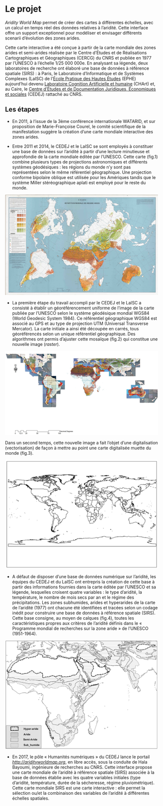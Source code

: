 # Le projet

_Aridity World Map_ permet de créer des cartes à différentes échelles, avec un calcul en temps réel des données relatives à l’aridité. Cette interface offre un support exceptionnel pour modéliser et envisager différents scenarii d’évolution des zones arides.

Cette carte interactive a été conçue à partir de la carte mondiale des zones arides et semi-arides réalisée par le Centre d’Études et de Réalisations Cartographiques et Géographiques (CERCG) du CNRS et publiée en 1977 par l’UNESCO à l’échelle 1/25 000 000e. En analysant sa légende, deux laboratoires de recherche ont élaboré une base de données à référence spatiale (SIRS) : à Paris, le Laboratoire d’Informatique et de Systèmes Complexes (LaISC) de l’[École Pratique des Hautes Études](https://www.ephe.fr/) (EPHE) aujourd’hui devenu [Laboratoire Cognition Artificielle et humaine](http://www.cognition-usages.org/chart2/) (CHArt) et, au Caire, le [Centre d’Études et de Documentation Juridiques, Économiques et sociales](cedej-eg.org) (CEDEJ) rattaché au CNRS.

## Les étapes

- En 2011, à l’issue de la 3ème conférence internationale WATARID, et sur proposition de Marie-Françoise Courel, le comité scientifique de la manifestation suggère la création d’une carte mondiale interactive des zones arides.

- Entre 2011 et 2014, le CEDEJ et le LaISC se sont employés à constituer une base de données sur l’aridité à partir d’une lecture minutieuse et approfondie de la carte mondiale éditée par l’UNESCO. Cette carte (fig.1) combine plusieurs types de projections astronomiques et différents systèmes géodésiques : les régions du monde n’y sont pas représentées selon le même référentiel géographique. Une projection conforme bipolaire oblique est utilisée pour les Amériques tandis que le système Miller stéréographique aplati est employé pour le reste du monde.


![Carte originale de l'Unesco](/images/Fig_1.jpg)

- La première étape du travail accompli par le CEDEJ et le LaISC a consisté à établir un géoréférencement uniforme de l’image de la carte publiée par l’UNESCO selon le système géodésique mondial WGS84 (World Geodesic System 1984). Ce référentiel géographique WGS84 est associé au GPS et au type de projection UTM (Universal Transverse Mercator).
La carte initiale a ainsi été découpée en carrés, tous géoréférencés selon un unique référentiel géographique. Des algorithmes ont permis d’ajuster cette mosaïque  (fig.2) qui constitue une nouvelle image (*raster*).

![Carte découpée en raster](/images/Fig_2.jpg)

Dans un second temps, cette nouvelle image a fait l’objet d’une digitalisation (vectorisation) de façon à mettre au point une carte digitalisée muette du monde (fig.3).

![Carte digitalisée](/images/Fig_3.jpg)

- A défaut de disposer d’une base de données numérique sur l’aridité, les équipes du CEDEJ et du LaISC ont entrepris la création de cette base à partir des informations fournies dans la carte éditée par l’UNESCO et sa légende, lesquelles croisent quatre variables : le type d’aridité, la température, le nombre de mois secs par an et le régime des précipitations.
Les zones subhumides, arides et hyperarides de la carte de l’aridité (1977) ont chacune été identifiées et tracées selon un codage inédit pour construire une base de données à référence spatiale (SIRS). Cette base consigne, au moyen de calques (fig.4), toutes les caractéristiques propres aux critères de l’aridité définis dans le « Programme mondial  de recherches sur la zone aride » de l’UNESCO (1951-1964).

![Calques d'aridité](/images/Fig_4.jpg)

- En 2017, le pôle « Humanités numériques » du CEDEJ lance le portail *http://aridityworldmap.org*, en libre accès, sous la conduite de Hala Bayoumi, ingénieure de recherches au CNRS. Cette interface propose une carte mondiale de l’aridité à référence spatiale (SIRS) associée à la base de données établie avec les quatre variables initiales (type d’aridité, température, durée de la sécheresse, régime pluviométrique). Cette carte mondiale SIRS est une carte interactive : elle permet la sélection ou/et la combinaison des variables de l’aridité à différentes échelles spatiales.

